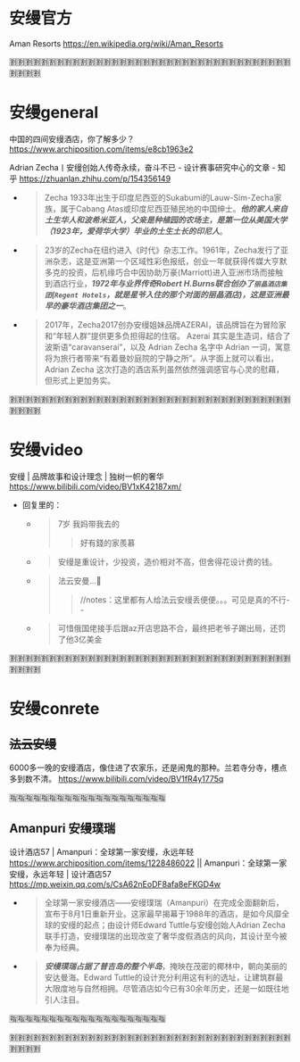 
# 安缦官方

Aman Resorts https://en.wikipedia.org/wiki/Aman_Resorts

:u5272::u5272::u5272::u5272::u5272::u5272::u5272::u5272::u5272::u5272::u5272::u5272::u5272::u5272::u5272::u5272::u5272::u5272::u5272::u5272::u5272::u5272::u5272::u5272::u5272::u5272::u5272::u5272::u5272::u5272::u5272::u5272::u5272::u5272::u5272::u5272::u5272::u5272::u5272::u5272:

# 安缦general

中国的四间安缦酒店，你了解多少？ https://www.archiposition.com/items/e8cb1963e2

Adrian Zecha丨安缦创始人传奇永续，奋斗不已 - 设计赛事研究中心的文章 - 知乎 https://zhuanlan.zhihu.com/p/154356149
- > Zecha 1933年出生于印度尼西亚的Sukabumi的Lauw-Sim-Zecha家族，属于Cabang Atas或印度尼西亚殖民地的中国绅士。***他的家人来自土生华人和波希米亚人，父亲是种植园的农场主，是第一位从美国大学（1923年，爱荷华大学）毕业的土生土长的印尼人***。
- > 23岁的Zecha在纽约进入《时代》杂志工作。1961年，Zecha发行了亚洲杂志，这是亚洲第一个区域性彩色报纸，创业一年就获得传媒大亨默多克的投资，后机缘巧合中因协助万豪(Marriott)进入亚洲市场而接触到酒店行业，***1972年与业界传奇Robert H.Burns联合创办了`丽晶酒店集团`(`Regent Hotels`，就是星爷入住的那个对面的丽晶酒店)，这是亚洲最早的豪华酒店集团之一***。
- > 2017年，Zecha2017创办安缦姐妹品牌AZERAI，该品牌旨在为冒险家和“年轻人群”提供更多负担得起的住宿。 Azerai 其实是生造词，结合了波斯语“caravanserai”，以及 Adrian Zecha 名字中 Adrian 一词，寓意将为旅行者带来“有着曼妙庭院的宁静之所”。从字面上就可以看出，Adrian Zecha 这次打造的酒店系列虽然依然强调感官与心灵的慰藉，但形式上更加务实。

:u5272::u5272::u5272::u5272::u5272::u5272::u5272::u5272::u5272::u5272::u5272::u5272::u5272::u5272::u5272::u5272::u5272::u5272::u5272::u5272::u5272::u5272::u5272::u5272::u5272::u5272::u5272::u5272::u5272::u5272::u5272::u5272::u5272::u5272::u5272::u5272::u5272::u5272::u5272::u5272:

# 安缦video

安缦 | 品牌故事和设计理念 | 独树一帜的奢华 https://www.bilibili.com/video/BV1xK42187xm/
- 回复里的：
  * > 7岁 我妈带我去的
    >> 好有錢的家羨慕
  * > 安缦是重设计，少投资，造价相对不高，但舍得花设计费的钱。
  * > 法云安曼…💩
    >> //notes：这里都有人给法云安缦丢便便。。。可见是真的不行- -
  * > 可惜俄国佬接手后跟az开店思路不合，最终把老爷子踢出局，还罚了他3亿美金

:u5272::u5272::u5272::u5272::u5272::u5272::u5272::u5272::u5272::u5272::u5272::u5272::u5272::u5272::u5272::u5272::u5272::u5272::u5272::u5272::u5272::u5272::u5272::u5272::u5272::u5272::u5272::u5272::u5272::u5272::u5272::u5272::u5272::u5272::u5272::u5272::u5272::u5272::u5272::u5272:

# 安缦conrete

## ~~法云安缦~~

6000多一晚的安缦酒店，像住进了农家乐，还是闹鬼的那种。兰若寺分寺，槽点多到数不清。 https://www.bilibili.com/video/BV1fR4y1775q

:u6307::u6307::u6307::u6307::u6307::u6307::u6307::u6307::u6307::u6307::u6307::u6307::u6307::u6307::u6307::u6307::u6307::u6307::u6307::u6307:

## Amanpuri 安缦璞瑞

设计酒店57 | Amanpuri：全球第一家安缦，永远年轻 https://www.archiposition.com/items/1228486022 || Amanpuri：全球第一家安缦，永远年轻 | 设计酒店57 https://mp.weixin.qq.com/s/CsA62nEoDF8afa8eFKGD4w
- > 全球第一家安缦酒店——安缦璞瑞（Amanpuri）在完成全面翻新后，宣布于8月1日重新开业。这家最早揭幕于1988年的酒店，是如今风靡全球的安缦的起点；由设计师Edward Tuttle与安缦创始人Adrian Zecha联手打造，安缦璞瑞的出现改变了奢华度假酒店的风向，其设计至今被奉为经典。
- > ***安缦璞瑞占据了普吉岛的整个半岛***，掩映在茂密的椰林中，朝向美丽的安达曼海。Edward Tuttle的设计充分利用这有利的选址，让建筑群最大限度地与自然相拥。尽管酒店如今已有30余年历史，还是一如既往地引人注目。

:u6307::u6307::u6307::u6307::u6307::u6307::u6307::u6307::u6307::u6307::u6307::u6307::u6307::u6307::u6307::u6307::u6307::u6307::u6307::u6307:

:u5272::u5272::u5272::u5272::u5272::u5272::u5272::u5272::u5272::u5272::u5272::u5272::u5272::u5272::u5272::u5272::u5272::u5272::u5272::u5272::u5272::u5272::u5272::u5272::u5272::u5272::u5272::u5272::u5272::u5272::u5272::u5272::u5272::u5272::u5272::u5272::u5272::u5272::u5272::u5272:
